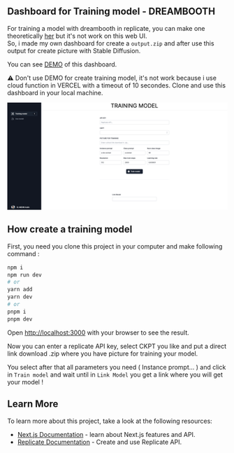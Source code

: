 ## Dashboard for Training model - DREAMBOOTH

For training a model with dreambooth in replicate, you can make one theoretically [her](https://replicate.com/replicate/dreambooth/versions/a8ba568da0313951a6b311b43b1ea3bf9f2ef7b9fd97ed94cebd7ffd2da66654) but it's not work on this web UI.  
So, i made my own dashboard for create a `output.zip` and after use this output for create picture with Stable Diffusion.  
  
You can see [DEMO](https://nextapp-one-peach.vercel.app/) of this dashboard.  

⚠️ Don't use DEMO for create training model, it's not work because i use cloud function in VERCEL with a timeout of 10 secondes. Clone and use this dashboard in your local machine.

![Picture of Home Page](./ReadMe/HomePage.png)

## How create a training model

First, you need you clone this project in your computer and make following command :

```bash
npm i 
npm run dev
# or
yarn add
yarn dev
# or
pnpm i
pnpm dev
```

Open [http://localhost:3000](http://localhost:3000) with your browser to see the result.

Now you can enter a replicate API key, select CKPT you like and put a direct link download .zip where you have picture for training your model.

You select after that all parameters you need ( Instance prompt... ) and click in `Train model` and wait until in `Link Model` you get a link where you will get your model !

## Learn More

To learn more about this project, take a look at the following resources:

- [Next.js Documentation](https://nextjs.org/docs) - learn about Next.js features and API.
- [Replicate Documentation](https://replicate.com/docs) - Create and use Replicate API.
